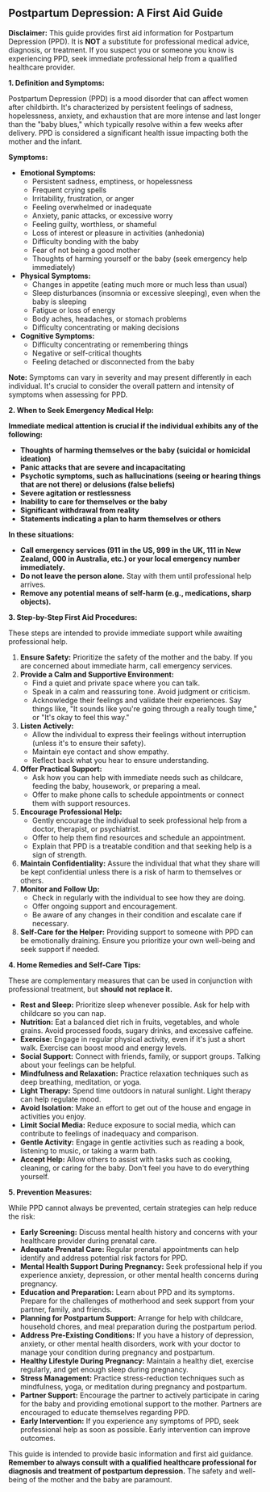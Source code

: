 ## Postpartum Depression: A First Aid Guide

**Disclaimer:** This guide provides first aid information for Postpartum Depression (PPD). It is **NOT** a substitute for professional medical advice, diagnosis, or treatment. If you suspect you or someone you know is experiencing PPD, seek immediate professional help from a qualified healthcare provider.

**1. Definition and Symptoms:**

Postpartum Depression (PPD) is a mood disorder that can affect women after childbirth. It's characterized by persistent feelings of sadness, hopelessness, anxiety, and exhaustion that are more intense and last longer than the "baby blues," which typically resolve within a few weeks after delivery. PPD is considered a significant health issue impacting both the mother and the infant.

**Symptoms:**

*   **Emotional Symptoms:**
    *   Persistent sadness, emptiness, or hopelessness
    *   Frequent crying spells
    *   Irritability, frustration, or anger
    *   Feeling overwhelmed or inadequate
    *   Anxiety, panic attacks, or excessive worry
    *   Feeling guilty, worthless, or shameful
    *   Loss of interest or pleasure in activities (anhedonia)
    *   Difficulty bonding with the baby
    *   Fear of not being a good mother
    *   Thoughts of harming yourself or the baby (seek emergency help immediately)
*   **Physical Symptoms:**
    *   Changes in appetite (eating much more or much less than usual)
    *   Sleep disturbances (insomnia or excessive sleeping), even when the baby is sleeping
    *   Fatigue or loss of energy
    *   Body aches, headaches, or stomach problems
    *   Difficulty concentrating or making decisions
*   **Cognitive Symptoms:**
    *   Difficulty concentrating or remembering things
    *   Negative or self-critical thoughts
    *   Feeling detached or disconnected from the baby

**Note:** Symptoms can vary in severity and may present differently in each individual. It's crucial to consider the overall pattern and intensity of symptoms when assessing for PPD.

**2. When to Seek Emergency Medical Help:**

**Immediate medical attention is crucial if the individual exhibits any of the following:**

*   **Thoughts of harming themselves or the baby (suicidal or homicidal ideation)**
*   **Panic attacks that are severe and incapacitating**
*   **Psychotic symptoms, such as hallucinations (seeing or hearing things that are not there) or delusions (false beliefs)**
*   **Severe agitation or restlessness**
*   **Inability to care for themselves or the baby**
*   **Significant withdrawal from reality**
*   **Statements indicating a plan to harm themselves or others**

**In these situations:**

*   **Call emergency services (911 in the US, 999 in the UK, 111 in New Zealand, 000 in Australia, etc.) or your local emergency number immediately.**
*   **Do not leave the person alone.** Stay with them until professional help arrives.
*   **Remove any potential means of self-harm (e.g., medications, sharp objects).**

**3. Step-by-Step First Aid Procedures:**

These steps are intended to provide immediate support while awaiting professional help.

1.  **Ensure Safety:** Prioritize the safety of the mother and the baby. If you are concerned about immediate harm, call emergency services.
2.  **Provide a Calm and Supportive Environment:**
    *   Find a quiet and private space where you can talk.
    *   Speak in a calm and reassuring tone. Avoid judgment or criticism.
    *   Acknowledge their feelings and validate their experiences. Say things like, "It sounds like you're going through a really tough time," or "It's okay to feel this way."
3.  **Listen Actively:**
    *   Allow the individual to express their feelings without interruption (unless it's to ensure their safety).
    *   Maintain eye contact and show empathy.
    *   Reflect back what you hear to ensure understanding.
4.  **Offer Practical Support:**
    *   Ask how you can help with immediate needs such as childcare, feeding the baby, housework, or preparing a meal.
    *   Offer to make phone calls to schedule appointments or connect them with support resources.
5.  **Encourage Professional Help:**
    *   Gently encourage the individual to seek professional help from a doctor, therapist, or psychiatrist.
    *   Offer to help them find resources and schedule an appointment.
    *   Explain that PPD is a treatable condition and that seeking help is a sign of strength.
6.  **Maintain Confidentiality:** Assure the individual that what they share will be kept confidential unless there is a risk of harm to themselves or others.
7.  **Monitor and Follow Up:**
    *   Check in regularly with the individual to see how they are doing.
    *   Offer ongoing support and encouragement.
    *   Be aware of any changes in their condition and escalate care if necessary.
8.  **Self-Care for the Helper:** Providing support to someone with PPD can be emotionally draining. Ensure you prioritize your own well-being and seek support if needed.

**4. Home Remedies and Self-Care Tips:**

These are complementary measures that can be used in conjunction with professional treatment, but **should not replace it.**

*   **Rest and Sleep:** Prioritize sleep whenever possible. Ask for help with childcare so you can nap.
*   **Nutrition:** Eat a balanced diet rich in fruits, vegetables, and whole grains. Avoid processed foods, sugary drinks, and excessive caffeine.
*   **Exercise:** Engage in regular physical activity, even if it's just a short walk. Exercise can boost mood and energy levels.
*   **Social Support:** Connect with friends, family, or support groups. Talking about your feelings can be helpful.
*   **Mindfulness and Relaxation:** Practice relaxation techniques such as deep breathing, meditation, or yoga.
*   **Light Therapy:** Spend time outdoors in natural sunlight. Light therapy can help regulate mood.
*   **Avoid Isolation:** Make an effort to get out of the house and engage in activities you enjoy.
*   **Limit Social Media:** Reduce exposure to social media, which can contribute to feelings of inadequacy and comparison.
*   **Gentle Activity:** Engage in gentle activities such as reading a book, listening to music, or taking a warm bath.
*   **Accept Help:** Allow others to assist with tasks such as cooking, cleaning, or caring for the baby. Don't feel you have to do everything yourself.

**5. Prevention Measures:**

While PPD cannot always be prevented, certain strategies can help reduce the risk:

*   **Early Screening:** Discuss mental health history and concerns with your healthcare provider during prenatal care.
*   **Adequate Prenatal Care:** Regular prenatal appointments can help identify and address potential risk factors for PPD.
*   **Mental Health Support During Pregnancy:** Seek professional help if you experience anxiety, depression, or other mental health concerns during pregnancy.
*   **Education and Preparation:** Learn about PPD and its symptoms. Prepare for the challenges of motherhood and seek support from your partner, family, and friends.
*   **Planning for Postpartum Support:** Arrange for help with childcare, household chores, and meal preparation during the postpartum period.
*   **Address Pre-Existing Conditions:**  If you have a history of depression, anxiety, or other mental health disorders, work with your doctor to manage your condition during pregnancy and postpartum.
*   **Healthy Lifestyle During Pregnancy:** Maintain a healthy diet, exercise regularly, and get enough sleep during pregnancy.
*   **Stress Management:** Practice stress-reduction techniques such as mindfulness, yoga, or meditation during pregnancy and postpartum.
*   **Partner Support:**  Encourage the partner to actively participate in caring for the baby and providing emotional support to the mother. Partners are encouraged to educate themselves regarding PPD.
*   **Early Intervention:** If you experience any symptoms of PPD, seek professional help as soon as possible. Early intervention can improve outcomes.

This guide is intended to provide basic information and first aid guidance.  **Remember to always consult with a qualified healthcare professional for diagnosis and treatment of postpartum depression.** The safety and well-being of the mother and the baby are paramount.
